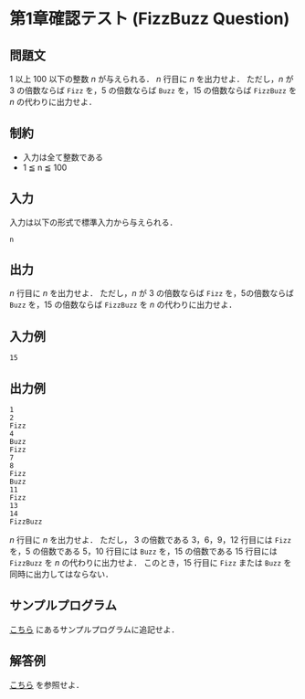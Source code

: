 # 第1章確認テスト (FizzBuzz Question)

## 問題文

$1$ 以上 $100$ 以下の整数 $n$ が与えられる．
$n$ 行目に $n$ を出力せよ．
ただし，$n$ が $3$ の倍数ならば `Fizz` を，$5$ の倍数ならば `Buzz` を，$15$ の倍数ならば `FizzBuzz` を $n$ の代わりに出力せよ．

## 制約

- 入力は全て整数である
- 1 ≦ n ≦ 100

## 入力

入力は以下の形式で標準入力から与えられる．

```
n
```

## 出力

$n$ 行目に $n$ を出力せよ．
ただし，$n$ が $3$ の倍数ならば `Fizz` を，$5$の倍数ならば `Buzz` を，$15$ の倍数ならば `FizzBuzz` を $n$ の代わりに出力せよ．

## 入力例

```
15
```

## 出力例

```
1
2
Fizz
4
Buzz
Fizz
7
8
Fizz
Buzz
11
Fizz
13
14
FizzBuzz
```

$n$ 行目に $n$ を出力せよ．
ただし， $3$ の倍数である $3$，$6$，$9$，$12$ 行目には `Fizz` を，$5$ の倍数である $5$，$10$ 行目には `Buzz` を，$15$ の倍数である $15$ 行目には `FizzBuzz` を $n$ の代わりに出力せよ．
このとき，$15$ 行目に `Fizz` または `Buzz` を同時に出力してはならない．

## サンプルプログラム

[こちら](https://github.com/fumiyanll23/cpp-learning/tree/main/exercises/chapter01/sample.cpp) にあるサンプルプログラムに追記せよ．

## 解答例

[こちら](https://github.com/fumiyanll23/cpp-learning/tree/main/exercises/chapter01/ans.cpp) を参照せよ．
